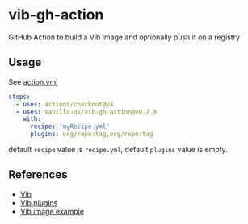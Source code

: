 # vib-gh-action

GitHub Action to build a Vib image and optionally push it on a registry

## Usage

See [action.yml](action.yml)

```yaml
steps:
  - uses: actions/checkout@v4
  - uses: vanilla-os/vib-gh-action@v0.7.0
    with:
      recipe: 'myRecipe.yml'
      plugins: org/repo:tag,org/repo:tag
```

default `recipe` value is `recipe.yml`, default `plugins` value is empty.

## References

- [Vib](https://github.com/Vanilla-OS/Vib)
- [Vib plugins](https://github.com/Vanilla-OS/vib-plugin)
- [Vib image example](https://github.com/Vanilla-OS/desktop-image)
